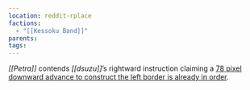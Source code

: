 ```yaml
---
location: reddit-rplace
factions:
  - "[[Kessoku Band]]"
parents: 
tags: 
---
```

*[[Petra]]* contends *[[dsuzu]]*’s rightward instruction claiming a [78 pixel downward advance to construct the left border is already in order](https://discord.com/channels/1093664259273130084/1131230952119615600/1131575260303593633).
